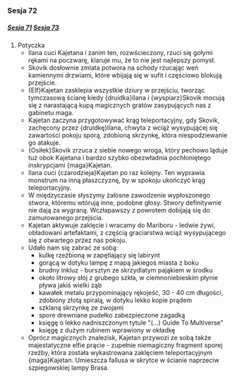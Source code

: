 ### Sesja 72
##### [Sesja 71](#sesja-071) [Sesja 73](#sesja-073)
1. Potyczka
    - Ilana cuci Kajetana i zanim ten, rozwścieczony, rzuci się gołymi rękami na poczwarę, klaruje mu, że to nie jest najlepszy pomysł.
    - Skovik dosłownie zmiata potwora na schody rzucając weń kamiennymi drzwiami, które wbijają się w sufit i częściowo blokują przejście.
    - {Elf}Kajetan zasklepia wszystkie dziury w przejściu, tworząc tymczasową ścianę kiedy {druidka}Ilana i {wyspiarz}Skovik mocują się z narastającą kupą magicznych gratów zasypujących nas z gabinetu maga.
    - Kajetan zaczyna przygotowywać krąg teleportacyjny, gdy Skovik, zachęcony przez {druidkę}Ilana, chwyta z wciąż wysypującej się zawartości pokoju sporą, zdobioną skrzynkę, która niespodziewanie go atakuje.
    - {Osiłek}Skovik zrzuca z siebie nowego wroga, który pechowo ląduje tuż obok Kajetana i bardzo szybko obezwładnia pochłoniętego inskrypcjami {maga}Kajetan.
    - Ilana cuci {czarodzieja}Kajetan po raz kolejny. Ten wyprawia monstrum na inną płaszczyznę, by w spokoju ukończyć krąg teleportacyjny.
    - W międzyczasie słyszymy żałosne zawodzenie wypłoszonego stwora, któremu wtórują inne, podobne głosy. Stwory definitywnie nie dają za wygraną. Wczłapawszy z powrotem dobijają się do zamurowanego przejścia.
    - Kajetan aktywuje zaklęcie i wracamy do Mariboru - ledwie żywi, obładowani artefaktami, z częścią graciarstwa wciąż wysypującego się z otwartego przez nas pokoju.
    - Udało nam się zabrać ze sobą:
        - kulkę rzeźbioną w zapętlający się labirynt
        - gorącą w dotyku lampę z mapą jakiegoś miasta z boku
        - brudny inkluz - bursztyn ze skrzydlatym pająkiem w środku
        - około litrowy słój z grubego szkła, w ciemnoniebieskim płynie pływa jakiś wielki ząb
        - kawałek metalu przypominający rękojeść, 30 - 40 cm długości, zdobiony złotą spiralą, w dotyku lekko kopie prądem
        - szklaną skrzynkę ze zwojami
        - spore drewniane pudełko zabezpieczone zagadką
        - księgę o lekko nadniszczonym tytule "(...) Guide To Multiverse"
        - księgę z dużym rubinem wprawiony w okładkę
    - Oprócz magicznych znalezisk, Kajetan przywozi ze sobą także majestatyczne elfie prącie - zupełnie niemagiczny fragment sporej rzeźby, która została wykastrowana zaklęciem teleportacyjnym {maga}Kajetan. Umieszcza fallusa w skrytce w ścianie naprzeciw szpiegowskiej lampy Brasa.